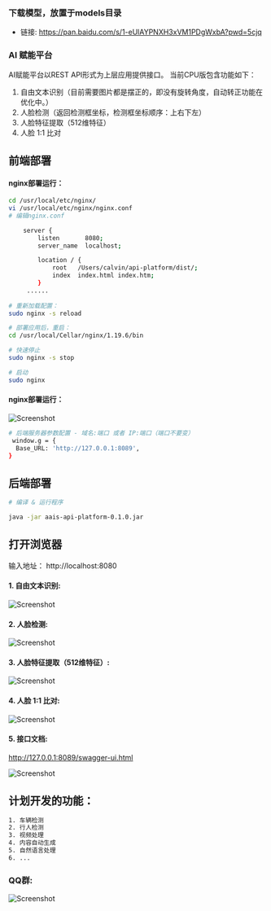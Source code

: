 
### 下载模型，放置于models目录
- 链接: https://pan.baidu.com/s/1-eUlAYPNXH3xVM1PDgWxbA?pwd=5cjq

### AI 赋能平台
AI赋能平台以REST API形式为上层应用提供接口。
当前CPU版包含功能如下：
1. 自由文本识别（目前需要图片都是摆正的，即没有旋转角度，自动转正功能在优化中。）
2. 人脸检测（返回检测框坐标，检测框坐标顺序：上右下左）
3. 人脸特征提取（512维特征）
4. 人脸 1:1 比对

## 前端部署

#### nginx部署运行：
```bash
cd /usr/local/etc/nginx/
vi /usr/local/etc/nginx/nginx.conf
# 编辑nginx.conf

    server {
        listen       8080;
        server_name  localhost;

        location / {
            root   /Users/calvin/api-platform/dist/;
            index  index.html index.htm;
        }
     ......
     
# 重新加载配置：
sudo nginx -s reload 

# 部署应用后，重启：
cd /usr/local/Cellar/nginx/1.19.6/bin

# 快速停止
sudo nginx -s stop

# 启动
sudo nginx     
```
#### nginx部署运行：
![Screenshot](https://aias-home.oss-cn-beijing.aliyuncs.com/AIAS/OCR/images/ocr_dist.png)

```bash
# 后端服务器参数配置 - 域名:端口 或者 IP:端口（端口不要变）
 window.g = {
  Base_URL: 'http://127.0.0.1:8089',
}
```

## 后端部署
```bash
# 编译 & 运行程序

java -jar aais-api-platform-0.1.0.jar

```

## 打开浏览器

输入地址： http://localhost:8080

#### 1. 自由文本识别:
![Screenshot](https://aias-home.oss-cn-beijing.aliyuncs.com/AIAS/ai_platform/images/ocr.png)

#### 2. 人脸检测:
![Screenshot](https://aias-home.oss-cn-beijing.aliyuncs.com/AIAS/ai_platform/images/face_detect.png)

#### 3. 人脸特征提取（512维特征）:  
![Screenshot](https://aias-home.oss-cn-beijing.aliyuncs.com/AIAS/ai_platform/images/face_feature.png)
  
#### 4. 人脸 1:1 比对:  
![Screenshot](https://aias-home.oss-cn-beijing.aliyuncs.com/AIAS/ai_platform/images/face_comare.png)
  
#### 5. 接口文档:  
http://127.0.0.1:8089/swagger-ui.html
  
![Screenshot](https://aias-home.oss-cn-beijing.aliyuncs.com/AIAS/ai_platform/images/swagger.png)
  
## 计划开发的功能：
```bash
1. 车辆检测
2. 行人检测
3. 视频处理
4. 内容自动生成
5. 自然语言处理
6. ...
```


### QQ群:  
![Screenshot](https://aias-home.oss-cn-beijing.aliyuncs.com/AIAS/OCR/OCR_QQ.png)
  